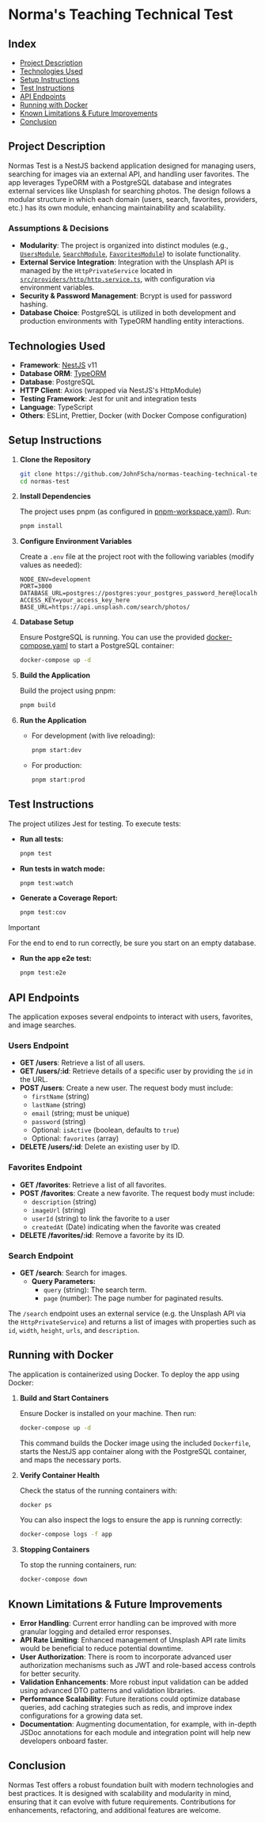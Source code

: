 # Norma's Teaching Technical Test

## Index

- [Project Description](#project-description)
- [Technologies Used](#technologies-used)
- [Setup Instructions](#setup-instructions)
- [Test Instructions](#test-instructions)
- [API Endpoints](#api-endpoints)
- [Running with Docker](#running-with-docker)
- [Known Limitations & Future Improvements](#known-limitations--future-improvements)
- [Conclusion](#conclusion)

## Project Description

Normas Test is a NestJS backend application designed for managing users, searching for images via an external API, and handling user favorites. The app leverages TypeORM with a PostgreSQL database and integrates external services like Unsplash for searching photos. The design follows a modular structure in which each domain (users, search, favorites, providers, etc.) has its own module, enhancing maintainability and scalability.

### Assumptions & Decisions

- **Modularity**: The project is organized into distinct modules (e.g., [`UsersModule`](src/users/users.module.ts), [`SearchModule`](src/search/search.module.ts), [`FavoritesModule`](src/favorites/favorites.module.ts)) to isolate functionality.
- **External Service Integration**: Integration with the Unsplash API is managed by the `HttpPrivateService` located in [`src/providers/http/http.service.ts`](src/providers/http/http.service.ts), with configuration via environment variables.
- **Security & Password Management**: Bcrypt is used for password hashing.
- **Database Choice**: PostgreSQL is utilized in both development and production environments with TypeORM handling entity interactions.

## Technologies Used

- **Framework**: [NestJS](https://docs.nestjs.com/) v11
- **Database ORM**: [TypeORM](https://typeorm.io/)
- **Database**: PostgreSQL
- **HTTP Client**: Axios (wrapped via NestJS's HttpModule)
- **Testing Framework**: Jest for unit and integration tests
- **Language**: TypeScript
- **Others**: ESLint, Prettier, Docker (with Docker Compose configuration)

## Setup Instructions

1. **Clone the Repository**

   ```sh
   git clone https://github.com/JohnFScha/normas-teaching-technical-test.git
   cd normas-test
   ```

2. **Install Dependencies**

   The project uses pnpm (as configured in [pnpm-workspace.yaml](pnpm-workspace.yaml)). Run:

   ```sh
   pnpm install
   ```

3. **Configure Environment Variables**

   Create a `.env` file at the project root with the following variables (modify values as needed):

   ```
   NODE_ENV=development
   PORT=3000
   DATABASE_URL=postgres://postgres:your_postgres_password_here@localhost:5433/image_db
   ACCESS_KEY=your_access_key_here
   BASE_URL=https://api.unsplash.com/search/photos/
   ```

4. **Database Setup**

   Ensure PostgreSQL is running. You can use the provided [docker-compose.yaml](docker-compose.yaml) to start a PostgreSQL container:

   ```sh
   docker-compose up -d
   ```

5. **Build the Application**

   Build the project using pnpm:

   ```sh
   pnpm build
   ```

6. **Run the Application**

   - For development (with live reloading):

     ```sh
     pnpm start:dev
     ```

   - For production:

     ```sh
     pnpm start:prod
     ```

## Test Instructions

The project utilizes Jest for testing. To execute tests:

- **Run all tests:**

  ```sh
  pnpm test
  ```

- **Run tests in watch mode:**

  ```sh
  pnpm test:watch
  ```

- **Generate a Coverage Report:**

  ```sh
  pnpm test:cov
  ```

> [!IMPORTANT]
> For the end to end to run correctly, be sure you start on an empty database.

- **Run the app e2e test:**

  ```sh
  pnpm test:e2e
  ```

## API Endpoints

The application exposes several endpoints to interact with users, favorites, and image searches.

### Users Endpoint

- **GET /users**: Retrieve a list of all users.
- **GET /users/:id**: Retrieve details of a specific user by providing the `id` in the URL.
- **POST /users**: Create a new user. The request body must include:
  - `firstName` (string)
  - `lastName` (string)
  - `email` (string; must be unique)
  - `password` (string)
  - Optional: `isActive` (boolean, defaults to `true`)
  - Optional: `favorites` (array)
- **DELETE /users/:id**: Delete an existing user by ID.

### Favorites Endpoint

- **GET /favorites**: Retrieve a list of all favorites.
- **POST /favorites**: Create a new favorite. The request body must include:
  - `description` (string)
  - `imageUrl` (string)
  - `userId` (string) to link the favorite to a user
  - `createdAt` (Date) indicating when the favorite was created
- **DELETE /favorites/:id**: Remove a favorite by its ID.

### Search Endpoint

- **GET /search**: Search for images.
  - **Query Parameters:**
    - `query` (string): The search term.
    - `page` (number): The page number for paginated results.

The `/search` endpoint uses an external service (e.g. the Unsplash API via the `HttpPrivateService`) and returns a list of images with properties such as `id`, `width`, `height`, `urls`, and `description`.

## Running with Docker

The application is containerized using Docker. To deploy the app using Docker:

1. **Build and Start Containers**

   Ensure Docker is installed on your machine. Then run:

   ```sh
   docker-compose up -d
   ```

   This command builds the Docker image using the included `Dockerfile`, starts the NestJS app container along with the PostgreSQL container, and maps the necessary ports.

2. **Verify Container Health**

   Check the status of the running containers with:

   ```sh
   docker ps
   ```

   You can also inspect the logs to ensure the app is running correctly:

   ```sh
   docker-compose logs -f app
   ```

3. **Stopping Containers**

   To stop the running containers, run:

   ```sh
   docker-compose down
   ```

## Known Limitations & Future Improvements

- **Error Handling**: Current error handling can be improved with more granular logging and detailed error responses.
- **API Rate Limiting**: Enhanced management of Unsplash API rate limits would be beneficial to reduce potential downtime.
- **User Authorization**: There is room to incorporate advanced user authorization mechanisms such as JWT and role-based access controls for better security.
- **Validation Enhancements**: More robust input validation can be added using advanced DTO patterns and validation libraries.
- **Performance Scalability**: Future iterations could optimize database queries, add caching strategies such as redis, and improve index configurations for a growing data set.
- **Documentation**: Augmenting documentation, for example, with in-depth JSDoc annotations for each module and integration point will help new developers onboard faster.

## Conclusion

Normas Test offers a robust foundation built with modern technologies and best practices. It is designed with scalability and modularity in mind, ensuring that it can evolve with future requirements. Contributions for enhancements, refactoring, and additional features are welcome.